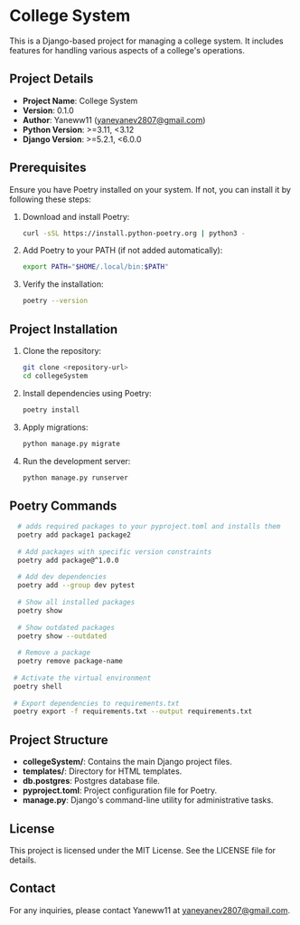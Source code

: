 # College System

This is a Django-based project for managing a college system. It includes features for handling various aspects of a college's operations.

## Project Details

- **Project Name**: College System
- **Version**: 0.1.0
- **Author**: Yaneww11 (<yaneyanev2807@gmail.com>)
- **Python Version**: >=3.11, <3.12
- **Django Version**: >=5.2.1, <6.0.0

## Prerequisites

Ensure you have Poetry installed on your system. If not, you can install it by following these steps:

1. Download and install Poetry:
   ```bash
   curl -sSL https://install.python-poetry.org | python3 -
   ```

2. Add Poetry to your PATH (if not added automatically):
   ```bash
   export PATH="$HOME/.local/bin:$PATH"
   ```

3. Verify the installation:
   ```bash
   poetry --version
   ```

## Project Installation

1. Clone the repository:
   ```bash
   git clone <repository-url>
   cd collegeSystem
   ```

2. Install dependencies using Poetry:
   ```bash
   poetry install
   ```

3. Apply migrations:
   ```bash
   python manage.py migrate
   ```

4. Run the development server:
   ```bash
   python manage.py runserver
   ```


## Poetry Commands
   ```bash
     # adds required packages to your pyproject.toml and installs them
     poetry add package1 package2
     
     # Add packages with specific version constraints
     poetry add package@^1.0.0
     
     # Add dev dependencies
     poetry add --group dev pytest
     
     # Show all installed packages
     poetry show
     
     # Show outdated packages
     poetry show --outdated
     
     # Remove a package
     poetry remove package-name
    
    # Activate the virtual environment
    poetry shell
    
    # Export dependencies to requirements.txt
    poetry export -f requirements.txt --output requirements.txt

   ```

## Project Structure

- **collegeSystem/**: Contains the main Django project files.
- **templates/**: Directory for HTML templates.
- **db.postgres**: Postgres database file.
- **pyproject.toml**: Project configuration file for Poetry.
- **manage.py**: Django's command-line utility for administrative tasks.

## License

This project is licensed under the MIT License. See the LICENSE file for details.

## Contact

For any inquiries, please contact Yaneww11 at <yaneyanev2807@gmail.com>.
